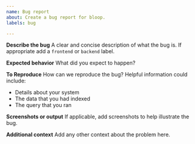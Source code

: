 ```yaml
---
name: Bug report
about: Create a bug report for bloop.
labels: bug

---
```

<!--
Thank you for filing a bug report! 🐛 Please provide a short summary of the bug,
along with any information you feel relevant to replicating the bug.
-->

**Describe the bug**
A clear and concise description of what the bug is. If appropriate add a `frontend` or `backend` label.

**Expected behavior**
What did you expect to happen?

**To Reproduce**
How can we reproduce the bug? Helpful information could include:
- Details about your system
- The data that you had indexed
- The query that you ran

**Screenshots or output**
If applicable, add screenshots to help illustrate the bug.

**Additional context**
Add any other context about the problem here.
